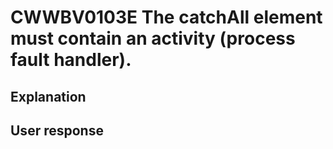 # CWWBV0103E The catchAll element must contain an activity (process fault handler).

## Explanation

## User response